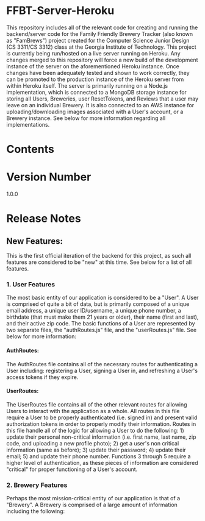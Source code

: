 # FFBT-Server-Heroku
This repository includes all of the relevant code for creating and running the backend/server code for the Family Friendly Brewery Tracker (also known as "FamBrews") project created for the Computer Science Junior Design (CS 3311/CS 3312) class at the Georgia Institute of Technology. This project is currently being run/hosted on a live server running on Heroku. Any changes merged to this repository will force a new build of the development instance of the server on the aforementioned Heroku instance. Once changes have been adequately tested and shown to work correctly, they can be promoted to the production instance of the Heroku server from within Heroku itself. The server is primarily running on a Node.js implementation, which is connected to a MongoDB storage instance for storing all Users, Breweries, user ResetTokens, and Reviews that a user may leave on an individual Brewery. It is also connected to an AWS instance for uploading/downloading images associated with a User's account, or a Brewery instance. See below for more information regarding all implementations.

# Contents



# Version Number
1.0.0

# Release Notes
## New Features:
This is the first official iteration of the backend for this project, as such all features are considered to be "new" at this time. See below for a list of all features.
### 1. User Features
The most basic entity of our application is considered to be a "User". A User is comprised of quite a bit of data, but is primarily composed of a unique email address, a unique user ID/username, a unique phone number, a birthdate (that must make them 21 years or older), their name (first and last), and their active zip code. The basic functions of a User are represented by two separate files, the "authRoutes.js" file, and the "userRoutes.js" file. See below for more information:
#### AuthRoutes:
The AuthRoutes file contains all of the necessary routes for authenticating a User including: registering a User, signing a User in, and refreshing a User's access tokens if they expire. 
#### UserRoutes:
The UserRoutes file contains all of the other relevant routes for allowing Users to interact with the application as a whole. All routes in this file require a User to be properly authenticated (i.e. signed in) and present valid authorization tokens in order to properly modify their information. Routes in this file handle all of the logic for allowing a User to do the following: 1) update their personal non-critical information (i.e. first name, last name, zip code, and uploading a new profile photo); 2) get a user's non critical information (same as before); 3) update their password; 4) update their email; 5) and update their phone number. Functions 3 through 5 require a higher level of authentication, as these pieces of information are considered "critical" for proper functioning of a User's account.

### 2. Brewery Features
Perhaps the most mission-critical entity of our application is that of a "Brewery". A Brewery is comprised of a large amount of information including the following:
